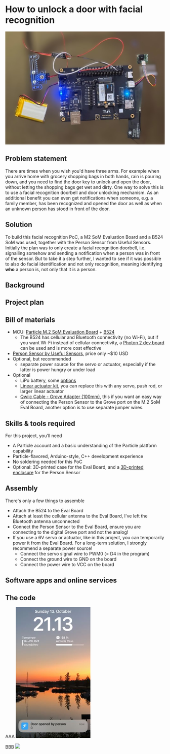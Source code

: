 # How to unlock a door with facial recognition

![](/images/IMG_4443_cropped.jpg)


## Problem statement

There are times when you wish you'd have three arms. For example when you arrive home with grocery shopping bags in both hands, rain is pouring down, and you need to find the door key to unlock and open the door, without letting the shopping bags get wet and dirty. One way to solve this is to use a facial recognition doorbell and door unlocking mechanism. As an additional benefit you can even get notifications when someone, e.g. a family member, has been recognized and opened the door as well as when an unknown person has stood in front of the door.

## Solution

To build this facial recognition PoC, a M2 SoM Evaluation Board and a B524 SoM was used, together with the Person Sensor from Useful Sensors. Initially the plan was to only create a facial recognition doorbell, i.e. signalling somehow and sending a notification when a person was in front of the sensor. But to take it a step further, I wanted to see if it was possible to also do facial identification and not only recognition, meaning identifying **who** a person is, not only that it is a person. 


## Background

## Project plan

## Bill of materials

- MCU: [Particle M.2 SoM Evaluation Board](https://store.particle.io/products/som-evaluation-board?_pos=1&_sid=a6a33f54b&_ss=r) + [B524](https://store.particle.io/products/b-series-lte-cat1-3g-2g-europe-ethersim?_pos=1&_sid=c3651bdc9&_ss=r)
  - The B524 has cellular and Bluetooth connectivity (no Wi-Fi), but if you want Wi-Fi instead of cellular connectivity, a [Photon 2 dev board](https://store.particle.io/products/photon-2?_pos=1&_sid=5598553d5&_ss=r) can be used and is more cost effective 
- [Person Sensor by Useful Sensors](https://www.sparkfun.com/products/21231), price only ~$10 USD
- Optional, but recommended
  - separate power source for the servo or actuator, especially if the latter is power hungry or under load 
- Optional
  - LiPo battery, some [options](https://docs.particle.io/hardware/power/batteries/)
  - [Linear actuator kit](https://kitronik.co.uk/products/2595-linear-actuator?_pos=3&_sid=e648f346a&_ss=r), you can replace this with any servo, push rod, or larger linear actuator
  - [Qwiic Cable - Grove Adapter (100mm)](https://www.sparkfun.com/products/15109), this if you want an easy way of connecting the Person Sensor to the Grove port on the M.2 SoM Eval Board, another option is to use separate jumper wires.

## Skills & tools required

For this project, you’ll need

- A Particle account and a basic understanding of the Particle platform capability
- Particle-flavored, Arduino-style, C++ development experience
- No soldering needed for this PoC
- Optional: 3D-printed case for the Eval Board, and a [3D-printed enclosure](https://thangs.com/designer/ZackFreedman/3d-model/Person%20Sensor%20Mount%20-%20Print-in-place%2C%20nothing%20but%20filament%21-836098) for the Person Sensor 


## Assembly

There's only a few things to assemble
- Attach the B524 to the Eval Board
- Attach at least the cellular antenna to the Eval Board, I've left the Bluetooth antenna unconnected
- Connect the Person Sensor to the Eval Board, ensure you are connecting to the digital Grove port and not the analog!
- If you use a 6V servo or actuator, like in this project, you can temporarily power it from the Eval Board. For a long-term solution, I strongly recommend a separate power source!
  - Connect the servo signal wire to PWM0 (= D4 in the program)
  - Connect the ground wire to GND on the board
  - Connect the power wire to VCC on the board

## Software apps and online services

## The code

AAA
![](/images/IMG_4441_cropped.jpg)

BBB
![](/images/Facial_recognition_door_unlock.gif)
